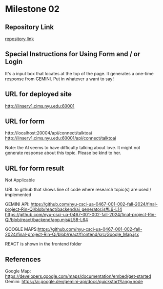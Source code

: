 # Milestone 02

## Repository Link

[repository link](https://github.com/nyu-csci-ua-0467-001-002-fall-2024/final-project-Rin-Qi)

## Special Instructions for Using Form and / or Login

It's a input box that locates at the top of the page. It generates a one-time response from GEMINI. Put in whatever u want to say!

## URL for deployed site

http://linserv1.cims.nyu.edu:60001

## URL for form

http://localhost:20004/api/connect/talktoai
http://linserv1.cims.nyu.edu:60001/api/connect/talktoai

Note: the AI seems to have difficulty talking about love. It might not generate response about this topic. Please be kind to her.

## URL for form result

Not Applicable

URL to github that shows line of code where research topic(s) are used / implemented

GEMINI API: https://github.com/nyu-csci-ua-0467-001-002-fall-2024/final-project-Rin-Qi/blob/react/backend/ai_generator.js#L6-L14
https://github.com/nyu-csci-ua-0467-001-002-fall-2024/final-project-Rin-Qi/blob/react/backend/app.mjs#L58-L64

GOOGLE MAPS:https://github.com/nyu-csci-ua-0467-001-002-fall-2024/final-project-Rin-Qi/blob/react/frontend/src/Google_Map.jsx

REACT is shown in the frontend folder

## References

Google Map: https://developers.google.com/maps/documentation/embed/get-started
Gemini: https://ai.google.dev/gemini-api/docs/quickstart?lang=node
